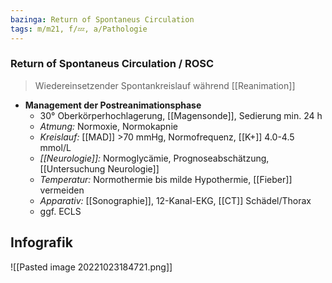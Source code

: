 ```yaml
---
bazinga: Return of Spontaneus Circulation
tags: m/m21, f/💤, a/Pathologie
---
```

### Return of Spontaneus Circulation / ROSC
> Wiedereinsetzender Spontankreislauf während [[Reanimation]]
- **Management der Postreanimationsphase**
	- 30° Oberkörperhochlagerung, [[Magensonde]], Sedierung min. 24 h
	- *Atmung:* Normoxie, Normokapnie
	- *Kreislauf:* [[MAD]] >70 mmHg, Normofrequenz, [[K+]] 4.0-4.5 mmol/L
	- *[[Neurologie]]:* Normoglycämie, Prognoseabschätzung, [[Untersuchung Neurologie]]
	- *Temperatur:* Normothermie bis milde Hypothermie, [[Fieber]] vermeiden
	- *Apparativ:* [[Sonographie]], 12-Kanal-EKG, [[CT]] Schädel/Thorax
	- ggf. ECLS
## Infografik
![[Pasted image 20221023184721.png]]